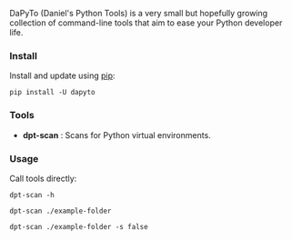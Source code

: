 DaPyTo (Daniel's Python Tools) is a very small but hopefully growing collection of command-line tools that aim to ease your Python developer life.

### Install

Install and update using [pip]():

```
pip install -U dapyto
```

### Tools

* **dpt-scan** : Scans for Python virtual environments.

### Usage

Call tools directly:

```
dpt-scan -h

dpt-scan ./example-folder

dpt-scan ./example-folder -s false
```
